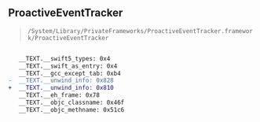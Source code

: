 ## ProactiveEventTracker

> `/System/Library/PrivateFrameworks/ProactiveEventTracker.framework/ProactiveEventTracker`

```diff

   __TEXT.__swift5_types: 0x4
   __TEXT.__swift_as_entry: 0x4
   __TEXT.__gcc_except_tab: 0xb4
-  __TEXT.__unwind_info: 0x828
+  __TEXT.__unwind_info: 0x810
   __TEXT.__eh_frame: 0x78
   __TEXT.__objc_classname: 0x46f
   __TEXT.__objc_methname: 0x51c6

```
